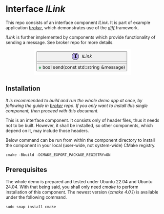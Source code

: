 # Interface *ILink*
This repo consists of an interface component *ILink*. It is part of example application *[broker](https://github.com/slawomir-niespodziany/diff_broker)*, which demonstrates use of the *[diff](https://github.com/slawomir-niespodziany/diff)* framework. 

*ILink* is further implemented by components which provide functionality of sending a message. 
See broker repo for more details.

<p align="center"><a href="include/ILink.h"><img src="img/ILink.png" alt="ILink interface"/></a></p>

## Installation
*It is recommended to build and run the whole demo app at once, by following the guide in *[broker](https://github.com/slawomir-niespodziany/diff_broker)* repo. If you only want to install this single component, then proceed with this document.*

This is an interface component. It consists only of header files, thus it needs not to be built. However, it shall be installed, so other components, which depend on it, may include those headers.

Below command can be run from within the component directory to install the component in your local (user-wide, not system-wide) CMake registry.
```
cmake -Bbuild -DCMAKE_EXPORT_PACKAGE_REGISTRY=ON
```

## Prerequisites
The whole demo is prepared and tested under Ubuntu 22.04 and Ubuntu 24.04. With that being said, you shall only need *cmake* to perform installation of this component. The newest version (*cmake 4.0.1*) is available under the following command.
```
sudo snap install cmake
```
